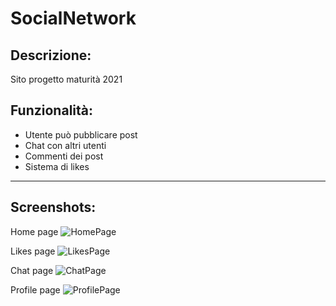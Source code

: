 # SocialNetwork

## Descrizione:
 Sito progetto maturità 2021

## Funzionalità:
 - Utente può pubblicare post
 - Chat con altri utenti
 - Commenti dei post
 - Sistema di likes

---

## Screenshots:
Home page
![HomePage](https://user-images.githubusercontent.com/35498952/118178609-763de900-b434-11eb-9ce2-0af91cbed8b6.png)

Likes page
![LikesPage](https://user-images.githubusercontent.com/35498952/118178696-98376b80-b434-11eb-94ca-ad4a73eda439.png)

Chat page
![ChatPage](https://user-images.githubusercontent.com/35498952/118178653-88b82280-b434-11eb-8cb3-351f54fd8d7b.png)

Profile page
![ProfilePage](https://user-images.githubusercontent.com/35498952/118178645-83f36e80-b434-11eb-92a8-103a0da6bf5d.png)